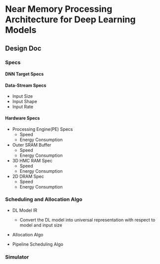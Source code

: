 # Near Memory Processing Architecture for Deep Learning Models

## Design Doc

### Specs
#### DNN Target Specs


#### Data-Stream Specs
* Input Size
* Input Shape
* Input Rate

#### Hardware Specs
* Processing Engine(PE) Specs
    * Speed
    * Energy Consumption
* Outer SRAM Buffer
    * Speed
    * Energy Consumption
* 3D HMC RAM Spec
    * Speed
    * Energy Consumption
* 2D DRAM Spec
    * Speed
    * Energy Consumption

### Scheduling and Allocation Algo

* DL Model IR
    * Convert the DL model into universal representation with respect to model and input size

* Allocation Algo

* Pipeline Scheduling Algo

### Simulator
